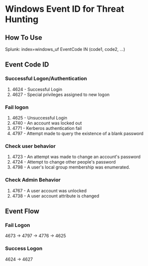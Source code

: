 # Windows Event ID for Threat Hunting

## How To Use
Splunk: index=windows_uf EventCode IN (code1, code2, ...)

## Event Code ID
### Successful Logon/Authentication
1. 4624 - Successful Login
2. 4627 - Special privileges assigned to new logon

### Fail logon
1. 4625 - Unsuccessful Login
2. 4740 - An account was locked out
3. 4771 - Kerberos authentication fail
4. 4797 - Attempt made to query the existence of a blank password

### Check user behavior
1. 4723 - An attempt was made to change an account's password
2. 4724 - Attempt to change other people's password
3. 4798 - A user's local group membership was enumerated.

### Check Admin Behavior
1. 4767 - A user account was unlocked
2. 4738 - A user account attribute is changed

## Event Flow
### Fail Logon
4673 -> 4797 -> 4776 -> 4625

### Success Logon
4624 -> 4627
